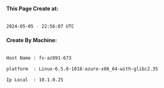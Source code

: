 
   
#### This Page Create at:

```bash

2024-05-05 - 22:56:07 UTC

```

#### Create By Machine:

```bash

Host Name : fv-az891-673

platform  : Linux-6.5.0-1018-azure-x86_64-with-glibc2.35

Ip Local  : 10.1.0.25

```

